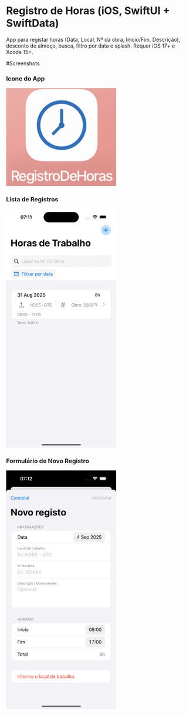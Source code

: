 # Registro de Horas (iOS, SwiftUI + SwiftData)
App para registar horas (Data, Local, Nº da obra, Início/Fim, Descrição), desconto de almoço, busca, filtro por data e splash.
Requer iOS 17+ e Xcode 15+.

#Screenshots

### Icone do App
<img src="Screenshots/icon.png" width="300">

### Lista de Registros
<img src="Screenshots/homePage.png" width="300">

### Formulário de Novo Registro
<img src="Screenshots/addHours.png" width="300">
